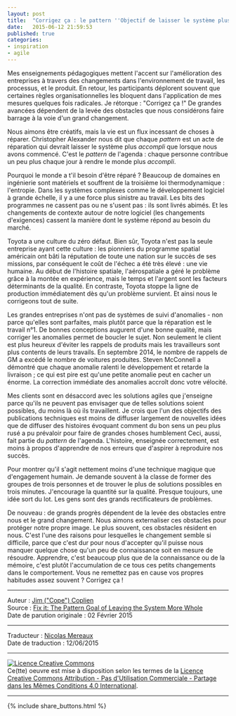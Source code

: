 ```yaml
---
layout: post
title:  "Corrigez ça : le pattern ''Objectif de laisser le système plus accompli''"
date:   2015-06-12 21:59:53
published: true
categories: 
- inspiration
- agile
---
```


Mes enseignements pédagogiques mettent l'accent sur l'amélioration des entreprises à travers des changements dans l'environnement de travail, les processus, et le produit. En retour, les participants déplorent souvent que certaines règles organisationnelles les bloquent dans l'application de mes mesures quelques fois radicales. Je rétorque : "Corrigez ça !"  De grandes avancées dépendent de la levée des obstacles que nous considérons faire barrage à la voie d'un grand changement.
 
Nous aimons être créatifs, mais la vie est un flux incessant de choses à réparer. 
Christopher Alexander nous dit que chaque _pattern_ est un acte de réparation qui devrait laisser le système plus _accompli_ que lorsque nous avons commencé. C'est le _pattern_ de l'agenda : chaque personne contribue un peu plus chaque jour à rendre le monde plus _accompli_.
 
Pourquoi le monde a t'il besoin d'être réparé ? Beaucoup de domaines en ingénierie sont matériels et souffrent de la troisième loi thermodynamique : l'entropie. Dans les systèmes complexes comme le développement logiciel à grande échelle, il y a une force plus sinistre au travail. Les bits des programmes ne cassent pas ou ne s'usent pas : ils sont livrés abimés. Et les changements de contexte autour de notre logiciel (les changements d'exigences) cassent la manière dont le système répond au besoin du marché.
 
Toyota a une culture du zéro défaut. Bien sûr, Toyota n'est pas la seule entreprise ayant cette culture : les pionniers du programme spatial américain ont bâti la réputation de toute une nation sur le succès de ses missions, par conséquent le coût de l'échec a été très élevé : une vie humaine. Au début de l'histoire spatiale, l'aérospatiale a géré le problème grâce à la montée en expérience, mais le temps et l'argent sont les facteurs déterminants de la qualité. En contraste, Toyota stoppe la ligne de production immédiatement dès qu'un problème survient. Et ainsi nous le corrigeons tout de suite.
 
Les grandes entreprises n'ont pas de systèmes de suivi d'anomalies - non parce qu'elles sont parfaites, mais plutôt parce que la réparation est le travail n°1. De bonnes conceptions augurent d'une bonne qualité, mais corriger les anomalies permet de boucler le sujet. Non seulement le client est plus heureux d'éviter les rappels de produits mais les travailleurs sont plus contents de leurs travails. En septembre 2014, le nombre de rappels de GM a excédé le nombre de voitures produites. Steven McConnell a démontré que chaque anomalie ralenti le développement et retarde la livraison ; ce qui est pire est qu'une petite anomalie peut en cacher un énorme. La correction immédiate des anomalies accroît donc votre vélocité.
 
Mes clients sont en désaccord avec les solutions agiles que j'enseigne parce qu'ils ne peuvent pas envisager que de telles solutions soient possibles, du moins là où ils travaillent. Je crois que l'un des objectifs des publications techniques est moins de diffuser largement de nouvelles idées que de diffuser des histoires évoquant comment du bon sens un peu plus rusé a pu prévaloir pour faire de grandes choses humblement Ceci, aussi, fait partie du _pattern_ de l'agenda. L'histoire, enseignée correctement, est moins à propos d'apprendre de nos erreurs que d'aspirer à reproduire nos succès. 
 
Pour montrer qu'il s'agit nettement moins d'une technique magique que d'engagement humain. Je demande souvent à la classe de former des groupes de trois personnes et de trouver le plus de solutions possibles en trois minutes. J'encourage la quantité sur la qualité. Presque toujours, une idée sort du lot. Les gens sont des grands rectificateurs de problèmes.

De nouveau : de grands progrès dépendent de la levée des obstacles entre nous et le grand changement. Nous aimons externaliser ces obstacles pour protéger notre propre image. Le plus souvent, ces obstacles résident en nous. C'est l'une des raisons pour lesquelles le changement semble si difficile, parce que c'est dur pour nous d'accepter qu'il puisse nous manquer quelque chose qu'un peu de connaissance soit en mesure de résoudre. Apprendre, c'est beaucoup plus que de la connaissance ou de la mémoire, c'est plutôt l'accumulation de ce tous ces petits changements dans le comportement. Vous ne remettez pas en cause vos propres habitudes assez souvent ? Corrigez ça !

---
Auteur : [Jim ("Cope") Coplien](https://sites.google.com/a/gertrudandcope.com/www/jimcoplien)  
Source : [Fix it: The Pattern Goal of Leaving the System More Whole](http://www.computer.org/web/agile-careers/content?g=8504655&type=article&urlTitle=fix-it-the-pattern-goal-of-leaving-the-system-more-whole)  
Date de parution originale : 02 Février 2015  

---
Traducteur : [Nicolas Mereaux](http://www.les-traducteurs-agiles.org/traducteurs/)  
Date de traduction : 12/06/2015  

---

<a rel="license" href="http://creativecommons.org/licenses/by-nc-sa/4.0/"><img alt="Licence Creative Commons" style="border-width:0" src="http://i.creativecommons.org/l/by-nc-sa/4.0/88x31.png" /></a><br />Ce(tte) oeuvre est mise à disposition selon les termes de la <a rel="license" href="http://creativecommons.org/licenses/by-nc-sa/4.0/">Licence Creative Commons Attribution - Pas d'Utilisation Commerciale - Partage dans les Mêmes Conditions 4.0 International</a>.

---

{% include share_buttons.html %}
